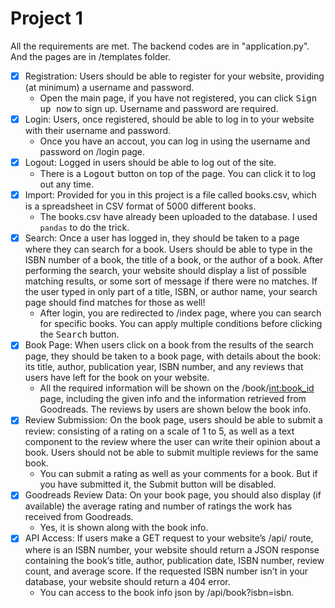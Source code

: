 # Project 1

All the requirements are met. The backend codes are in "application.py". And the pages are in /templates folder.

- [x] Registration: Users should be able to register for your website, providing (at minimum) a username and password.
    - Open the main page, if you have not registered, you can click <kbd>Sign up now</kbd> to sign up. Username and password are required.
- [x] Login: Users, once registered, should be able to log in to your website with their username and password.
    - Once you have an accout, you can log in using the username and password on /login page. 
- [x] Logout: Logged in users should be able to log out of the site.
    - There is a <kbd>Logout</kbd> button on top of the page. You can click it to log out any time.
- [x] Import: Provided for you in this project is a file called books.csv, which is a spreadsheet in CSV format of 5000 different books. 
    - The books.csv have already been uploaded to the database. I used `pandas` to do the trick.
- [x] Search: Once a user has logged in, they should be taken to a page where they can search for a book. Users should be able to type in the ISBN number of a book, the title of a book, or the author of a book. After performing the search, your website should display a list of possible matching results, or some sort of message if there were no matches. If the user typed in only part of a title, ISBN, or author name, your search page should find matches for those as well!
    - After login, you are redirected to /index page, where you can search for specific books. You can apply multiple conditions before clicking the <kbd>Search</kbd> button.
- [x] Book Page: When users click on a book from the results of the search page, they should be taken to a book page, with details about the book: its title, author, publication year, ISBN number, and any reviews that users have left for the book on your website.
    - All the required information will be shown on the /book/<int:book_id> page, including the given info and the information retrieved from Goodreads. The reviews by users are shown below the book info.
- [x] Review Submission: On the book page, users should be able to submit a review: consisting of a rating on a scale of 1 to 5, as well as a text component to the review where the user can write their opinion about a book. Users should not be able to submit multiple reviews for the same book.
    - You can submit a rating as well as your comments for a book. But if you have submitted it, the <kdb>Submit</kbd> button will be disabled.
- [x] Goodreads Review Data: On your book page, you should also display (if available) the average rating and number of ratings the work has received from Goodreads.
    - Yes, it is shown along with the book info.
- [x] API Access: If users make a GET request to your website’s /api/<isbn> route, where <isbn> is an ISBN number, your website should return a JSON response containing the book’s title, author, publication date, ISBN number, review count, and average score. If the requested ISBN number isn’t in your database, your website should return a 404 error.
    - You can access to the book info json by /api/book?isbn=isbn.
